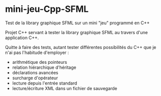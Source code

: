 # mini-jeu-Cpp-SFML
Test de la library graphique SFML sur un mini "jeu" programmé en C++

Projet C++ servant à tester la library graphique SFML au travers d'une application C++.

Quitte à faire des tests, autant tester différentes possibilités du C++ que je n'ai pas l'habitude d'employer :

* arithmétique des pointeurs
* relation hiérarchique d'héritage
* déclarations avancées
* surcharge d'opérateur
* lecture depuis l'entrée standard
* lecture/écriture XML dans un fichier de sauvegarde

